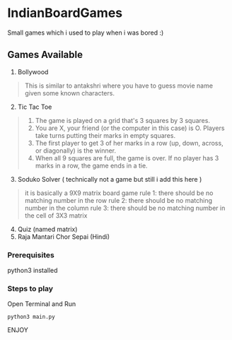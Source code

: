 # IndianBoardGames


Small games which i used to play when i was bored :)

## Games Available

1. Bollywood

> This is similar to antakshri where you have to guess movie name given some known characters.

2. Tic Tac Toe
>1. The game is played on a grid that's 3 squares by 3 squares.
>2. You are X, your friend (or the computer in this case) is O. Players take turns putting their marks in empty squares.
>3. The first player to get 3 of her marks in a row (up, down, across, or diagonally) is the winner.
>4. When all 9 squares are full, the game is over. If no player has 3 marks in a row, the game ends in a tie.

3. Soduko Solver ( technically not a game but still i add this here )
> it is basically a 9X9 matrix board game
>rule 1: there should be no matching number in the row
>rule 2: there should be no matching number in the column
>rule 3: there should be no matching number in the cell of 3X3 matrix
4. Quiz (named matrix)
5. Raja Mantari Chor Sepai (Hindi)

### Prerequisites

python3 installed


### Steps to play
 Open Terminal and Run

```
python3 main.py

```



ENJOY
